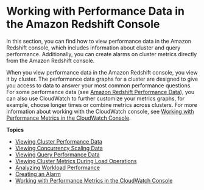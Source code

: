 # Working with Performance Data in the Amazon Redshift Console<a name="performance-metrics-console"></a>

In this section, you can find how to view performance data in the Amazon Redshift console, which includes information about cluster and query performance\. Additionally, you can create alarms on cluster metrics directly from the Amazon Redshift console\.

When you view performance data in the Amazon Redshift console, you view it by cluster\. The performance data graphs for a cluster are designed to give you access to data to answer your most common performance questions\. For some performance data \(see [Amazon Redshift Performance Data](metrics-listing.md)\), you can also use CloudWatch to further customize your metrics graphs, for example, choose longer times or combine metrics across clusters\. For more information about working with the CloudWatch console, see [Working with Performance Metrics in the CloudWatch Console](using-cloudwatch-console.md)\. 

**Topics**
+ [Viewing Cluster Performance Data](performance-metrics-perf.md)
+ [Viewing Concurrency Scaling Data](performance-metrics-concurrency-scaling.md)
+ [Viewing Query Performance Data](performance-metrics-queries.md)
+ [Viewing Cluster Metrics During Load Operations](performance-metrics-loads.md)
+ [Analyzing Workload Performance](analyze-workload-performance.md)
+ [Creating an Alarm](performance-metrics-alarms.md)
+ [Working with Performance Metrics in the CloudWatch Console](using-cloudwatch-console.md)